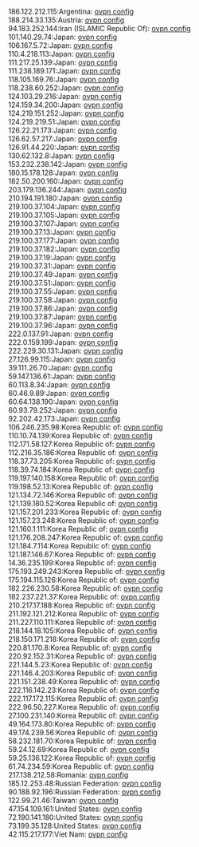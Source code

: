 186.122.212.115:Argentina: [ovpn config](vpn/186_122_212_115.ovpn)  
188.214.33.135:Austria: [ovpn config](vpn/188_214_33_135.ovpn)  
94.183.252.144:Iran (ISLAMIC Republic Of): [ovpn config](vpn/94_183_252_144.ovpn)  
101.140.29.74:Japan: [ovpn config](vpn/101_140_29_74.ovpn)  
106.167.5.72:Japan: [ovpn config](vpn/106_167_5_72.ovpn)  
110.4.218.113:Japan: [ovpn config](vpn/110_4_218_113.ovpn)  
111.217.25.139:Japan: [ovpn config](vpn/111_217_25_139.ovpn)  
111.238.189.171:Japan: [ovpn config](vpn/111_238_189_171.ovpn)  
118.105.169.76:Japan: [ovpn config](vpn/118_105_169_76.ovpn)  
118.238.60.252:Japan: [ovpn config](vpn/118_238_60_252.ovpn)  
124.103.29.216:Japan: [ovpn config](vpn/124_103_29_216.ovpn)  
124.159.34.200:Japan: [ovpn config](vpn/124_159_34_200.ovpn)  
124.219.151.252:Japan: [ovpn config](vpn/124_219_151_252.ovpn)  
124.219.219.51:Japan: [ovpn config](vpn/124_219_219_51.ovpn)  
126.22.21.173:Japan: [ovpn config](vpn/126_22_21_173.ovpn)  
126.62.57.217:Japan: [ovpn config](vpn/126_62_57_217.ovpn)  
126.91.44.220:Japan: [ovpn config](vpn/126_91_44_220.ovpn)  
130.62.132.8:Japan: [ovpn config](vpn/130_62_132_8.ovpn)  
153.232.238.142:Japan: [ovpn config](vpn/153_232_238_142.ovpn)  
180.15.178.128:Japan: [ovpn config](vpn/180_15_178_128.ovpn)  
182.50.200.160:Japan: [ovpn config](vpn/182_50_200_160.ovpn)  
203.179.136.244:Japan: [ovpn config](vpn/203_179_136_244.ovpn)  
210.194.191.180:Japan: [ovpn config](vpn/210_194_191_180.ovpn)  
219.100.37.104:Japan: [ovpn config](vpn/219_100_37_104.ovpn)  
219.100.37.105:Japan: [ovpn config](vpn/219_100_37_105.ovpn)  
219.100.37.107:Japan: [ovpn config](vpn/219_100_37_107.ovpn)  
219.100.37.13:Japan: [ovpn config](vpn/219_100_37_13.ovpn)  
219.100.37.177:Japan: [ovpn config](vpn/219_100_37_177.ovpn)  
219.100.37.182:Japan: [ovpn config](vpn/219_100_37_182.ovpn)  
219.100.37.19:Japan: [ovpn config](vpn/219_100_37_19.ovpn)  
219.100.37.31:Japan: [ovpn config](vpn/219_100_37_31.ovpn)  
219.100.37.49:Japan: [ovpn config](vpn/219_100_37_49.ovpn)  
219.100.37.51:Japan: [ovpn config](vpn/219_100_37_51.ovpn)  
219.100.37.55:Japan: [ovpn config](vpn/219_100_37_55.ovpn)  
219.100.37.58:Japan: [ovpn config](vpn/219_100_37_58.ovpn)  
219.100.37.86:Japan: [ovpn config](vpn/219_100_37_86.ovpn)  
219.100.37.87:Japan: [ovpn config](vpn/219_100_37_87.ovpn)  
219.100.37.96:Japan: [ovpn config](vpn/219_100_37_96.ovpn)  
222.0.137.91:Japan: [ovpn config](vpn/222_0_137_91.ovpn)  
222.0.159.199:Japan: [ovpn config](vpn/222_0_159_199.ovpn)  
222.229.30.131:Japan: [ovpn config](vpn/222_229_30_131.ovpn)  
27.126.99.115:Japan: [ovpn config](vpn/27_126_99_115.ovpn)  
39.111.26.70:Japan: [ovpn config](vpn/39_111_26_70.ovpn)  
59.147.136.61:Japan: [ovpn config](vpn/59_147_136_61.ovpn)  
60.113.8.34:Japan: [ovpn config](vpn/60_113_8_34.ovpn)  
60.46.9.89:Japan: [ovpn config](vpn/60_46_9_89.ovpn)  
60.64.138.190:Japan: [ovpn config](vpn/60_64_138_190.ovpn)  
60.93.79.252:Japan: [ovpn config](vpn/60_93_79_252.ovpn)  
92.202.42.173:Japan: [ovpn config](vpn/92_202_42_173.ovpn)  
106.246.235.98:Korea Republic of: [ovpn config](vpn/106_246_235_98.ovpn)  
110.10.74.139:Korea Republic of: [ovpn config](vpn/110_10_74_139.ovpn)  
112.171.58.127:Korea Republic of: [ovpn config](vpn/112_171_58_127.ovpn)  
112.216.35.186:Korea Republic of: [ovpn config](vpn/112_216_35_186.ovpn)  
118.37.73.205:Korea Republic of: [ovpn config](vpn/118_37_73_205.ovpn)  
118.39.74.184:Korea Republic of: [ovpn config](vpn/118_39_74_184.ovpn)  
119.197.140.158:Korea Republic of: [ovpn config](vpn/119_197_140_158.ovpn)  
119.198.52.13:Korea Republic of: [ovpn config](vpn/119_198_52_13.ovpn)  
121.134.72.146:Korea Republic of: [ovpn config](vpn/121_134_72_146.ovpn)  
121.139.180.52:Korea Republic of: [ovpn config](vpn/121_139_180_52.ovpn)  
121.157.201.233:Korea Republic of: [ovpn config](vpn/121_157_201_233.ovpn)  
121.157.23.248:Korea Republic of: [ovpn config](vpn/121_157_23_248.ovpn)  
121.160.1.111:Korea Republic of: [ovpn config](vpn/121_160_1_111.ovpn)  
121.176.208.247:Korea Republic of: [ovpn config](vpn/121_176_208_247.ovpn)  
121.184.7.114:Korea Republic of: [ovpn config](vpn/121_184_7_114.ovpn)  
121.187.146.67:Korea Republic of: [ovpn config](vpn/121_187_146_67.ovpn)  
14.36.235.199:Korea Republic of: [ovpn config](vpn/14_36_235_199.ovpn)  
175.193.249.243:Korea Republic of: [ovpn config](vpn/175_193_249_243.ovpn)  
175.194.115.126:Korea Republic of: [ovpn config](vpn/175_194_115_126.ovpn)  
182.226.230.58:Korea Republic of: [ovpn config](vpn/182_226_230_58.ovpn)  
182.237.221.37:Korea Republic of: [ovpn config](vpn/182_237_221_37.ovpn)  
210.217.17.188:Korea Republic of: [ovpn config](vpn/210_217_17_188.ovpn)  
211.192.121.212:Korea Republic of: [ovpn config](vpn/211_192_121_212.ovpn)  
211.227.110.111:Korea Republic of: [ovpn config](vpn/211_227_110_111.ovpn)  
218.144.18.105:Korea Republic of: [ovpn config](vpn/218_144_18_105.ovpn)  
218.150.171.218:Korea Republic of: [ovpn config](vpn/218_150_171_218.ovpn)  
220.81.170.8:Korea Republic of: [ovpn config](vpn/220_81_170_8.ovpn)  
220.92.152.31:Korea Republic of: [ovpn config](vpn/220_92_152_31.ovpn)  
221.144.5.23:Korea Republic of: [ovpn config](vpn/221_144_5_23.ovpn)  
221.146.4.203:Korea Republic of: [ovpn config](vpn/221_146_4_203.ovpn)  
221.151.238.49:Korea Republic of: [ovpn config](vpn/221_151_238_49.ovpn)  
222.116.142.23:Korea Republic of: [ovpn config](vpn/222_116_142_23.ovpn)  
222.117.172.115:Korea Republic of: [ovpn config](vpn/222_117_172_115.ovpn)  
222.96.50.227:Korea Republic of: [ovpn config](vpn/222_96_50_227.ovpn)  
27.100.231.140:Korea Republic of: [ovpn config](vpn/27_100_231_140.ovpn)  
49.164.173.80:Korea Republic of: [ovpn config](vpn/49_164_173_80.ovpn)  
49.174.239.56:Korea Republic of: [ovpn config](vpn/49_174_239_56.ovpn)  
58.232.181.70:Korea Republic of: [ovpn config](vpn/58_232_181_70.ovpn)  
59.24.12.69:Korea Republic of: [ovpn config](vpn/59_24_12_69.ovpn)  
59.25.136.122:Korea Republic of: [ovpn config](vpn/59_25_136_122.ovpn)  
61.74.234.59:Korea Republic of: [ovpn config](vpn/61_74_234_59.ovpn)  
217.138.212.58:Romania: [ovpn config](vpn/217_138_212_58.ovpn)  
185.12.253.48:Russian Federation: [ovpn config](vpn/185_12_253_48.ovpn)  
90.188.92.196:Russian Federation: [ovpn config](vpn/90_188_92_196.ovpn)  
122.99.21.46:Taiwan: [ovpn config](vpn/122_99_21_46.ovpn)  
47.154.109.161:United States: [ovpn config](vpn/47_154_109_161.ovpn)  
72.190.141.180:United States: [ovpn config](vpn/72_190_141_180.ovpn)  
73.199.35.128:United States: [ovpn config](vpn/73_199_35_128.ovpn)  
42.115.217.177:Viet Nam: [ovpn config](vpn/42_115_217_177.ovpn)  
